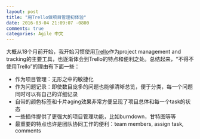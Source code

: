 ```yaml
---
layout: post
title: "用Trello做项目管理初体验"
date: 2016-03-04 21:09:07 -0800
comments: true
categories: Agile 中文
---
```


大概从18个月前开始，我开始习惯使用<a href='https://trello.com' target="_blank">Trello</a>作为project management and tracking的主要工具，也逐渐体会到Trello的特点和便利之处。总结起来，“不得不使用Trello”的理由有下面一些：

<!--more--> 

- 作为项目管理：无形之中的敏捷化
- 作为问题记录：即使数目庞多的问题也能够清晰总览，便于分类，每一个问题同时可以有自己的详细记录
- 自带的颜色标签和卡片aging效果非常方便呈现了项目总体和每一个task的状态
- 一些插件提供了更强大的项目管理功能，比如burndown，甘特图等等
- 最重要的特点也许是团队协同工作的便利：team members, assign task, comments
